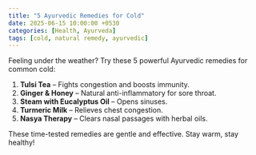 ```yaml
---
title: "5 Ayurvedic Remedies for Cold"
date: 2025-06-15 10:00:00 +0530
categories: [Health, Ayurveda]
tags: [cold, natural remedy, ayurvedic]
---
```


Feeling under the weather? Try these 5 powerful Ayurvedic remedies for common cold:

1. **Tulsi Tea** – Fights congestion and boosts immunity.
2. **Ginger & Honey** – Natural anti-inflammatory for sore throat.
3. **Steam with Eucalyptus Oil** – Opens sinuses.
4. **Turmeric Milk** – Relieves chest congestion.
5. **Nasya Therapy** – Clears nasal passages with herbal oils.

These time-tested remedies are gentle and effective. Stay warm, stay healthy!
